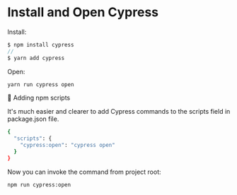 # Install and Open Cypress

Install:

```jsx
$ npm install cypress
//
$ yarn add cypress
```

Open:

```jsx
yarn run cypress open
```

👗 Adding npm scripts

It's much easier and clearer to add Cypress commands to the scripts field in package.json file.

```bash
{
  "scripts": {
    "cypress:open": "cypress open"
  }
}
```

Now you can invoke the command from project root:

```bash
npm run cypress:open
```
